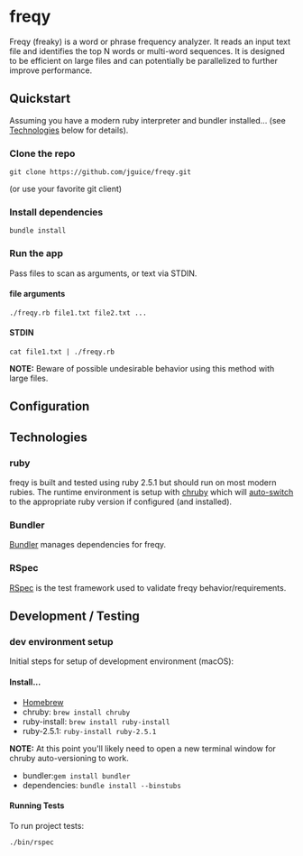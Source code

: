 # freqy

Freqy (freaky) is a word or phrase frequency analyzer.  It reads an input text file and identifies the top N words or 
multi-word sequences.  It is designed to be efficient on large files and can potentially be parallelized to further
improve performance.

## Quickstart
Assuming you have a modern ruby interpreter and bundler installed... (see [Technologies](#technologies) below for details).

### Clone the repo
```
git clone https://github.com/jguice/freqy.git
```
(or use your favorite git client)

### Install dependencies
```
bundle install
```

### Run the app
Pass files to scan as arguments, or text via STDIN.

#### file arguments
```
./freqy.rb file1.txt file2.txt ...
```

#### STDIN
```
cat file1.txt | ./freqy.rb
```

**NOTE:** Beware of possible undesirable behavior using this method with large files.

## Configuration


## Technologies

### ruby
freqy is built and tested using ruby 2.5.1 but should run on most modern rubies.  The runtime environment is setup with 
[chruby](https://github.com/postmodern/chruby) which will [auto-switch](https://github.com/postmodern/chruby#auto-switching)
to the appropriate ruby version if configured (and installed).

### Bundler
[Bundler](https://bundler.io) manages dependencies for freqy.

### RSpec
[RSpec](http://rspec.info) is the test framework used to validate freqy behavior/requirements.

## Development / Testing

### dev environment setup
Initial steps for setup of development environment (macOS):

#### Install...

- [Homebrew](https://brew.sh)
- chruby: `brew install chruby`
- ruby-install: `brew install ruby-install`
- ruby-2.5.1: `ruby-install ruby-2.5.1`

**NOTE:** At this point you'll likely need to open a new terminal window for chruby auto-versioning to work.

- bundler:`gem install bundler`
- dependencies: `bundle install --binstubs`

#### Running Tests

To run project tests:
```
./bin/rspec
```